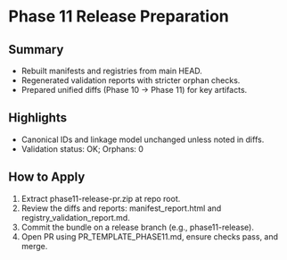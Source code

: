 # Phase 11 Release Preparation

## Summary
- Rebuilt manifests and registries from main HEAD.
- Regenerated validation reports with stricter orphan checks.
- Prepared unified diffs (Phase 10 → Phase 11) for key artifacts.

## Highlights
- Canonical IDs and linkage model unchanged unless noted in diffs.
- Validation status: OK; Orphans: 0

## How to Apply
1. Extract phase11-release-pr.zip at repo root.
2. Review the diffs and reports: manifest_report.html and registry_validation_report.md.
3. Commit the bundle on a release branch (e.g., phase11-release).
4. Open PR using PR_TEMPLATE_PHASE11.md, ensure checks pass, and merge.
